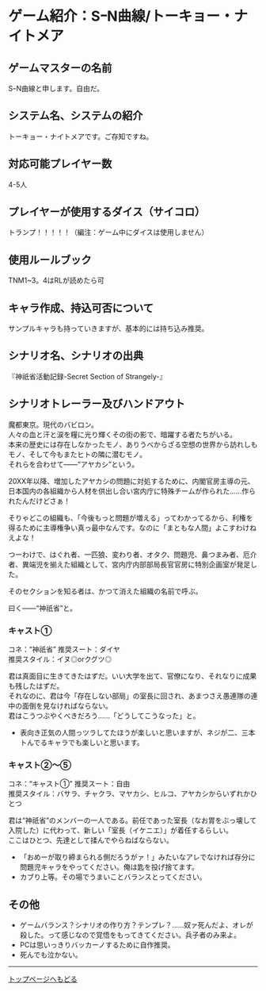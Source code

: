 # ゲーム紹介：SｰN曲線/トーキョー・ナイトメア

## ゲームマスターの名前
SｰN曲線と申します。自由だ。

## システム名、システムの紹介
トーキョー・ナイトメアです。ご存知ですね。

## 対応可能プレイヤー数
4-5人

## プレイヤーが使用するダイス（サイコロ）
トランプ！！！！！（編注：ゲーム中にダイスは使用しません）

## 使用ルールブック
TNM1~3。4はRLが読めたら可

## キャラ作成、持込可否について
サンプルキャラも持っていきますが、基本的には持ち込み推奨。

## シナリオ名、シナリオの出典
『神祇省活動記録-Secret Section of Strangely-』

## シナリオトレーラー及びハンドアウト
魔都東京。現代のバビロン。  
人々の血と汗と涙を糧に光り輝くその街の影で、暗躍する者たちがいる。  
本来の歴史には存在しなかったモノ、ありうべからざる空想の世界から訪れしもモノ、そして今もまたヒトの隣に潜むモノ。  
それらを合わせて――“アヤカシ”という。

20XX年以降、増加したアヤカシの問題に対処するために、内閣官房主導の元、日本国内の各組織から人材を供出し合い宮内庁に特殊チームが作られた……作られたんだけどさぁ！

そりゃどこの組織も、「今後もっと問題が増える」ってわかってるから、利権を得るために主導権争い真っ最中なんです。なのに「まともな人間」よこすわけねえよな！

つーわけで、はぐれ者、一匹狼、変わり者、オタク、問題児、鼻つまみ者、厄介者、異端児を揃えた組織として、宮内庁内部部局長官官房に特別企画室が発足した。

そのセクションを知る者は、かつて消えた組織の名前で呼ぶ。

曰く――“神祇省”と。

### キャスト①
コネ：“神祇省” 推奨スート：ダイヤ  
推奨スタイル：イヌ◎orクグツ◎

君は真面目に生きてきたはずだ。いい大学を出て、官僚になり、それなりに成果も残したはずだ。  
それなのに、君は今「存在しない部局」の室長に回され、あまつさえ愚連隊の連中の面倒を見なければならない。  
君はこうつぶやくべきだろう……「どうしてこうなった」と。

- 表向き正気の人間っツラしてたほうが楽しいと思いますが、ネジが二、三本トんでるキャラでも楽しいと思います。

### キャスト②～⑤
コネ：“キャスト①” 推奨スート：自由  
推奨スタイル：バサラ、チャクラ、マヤカシ、ヒルコ、アヤカシからいずれかひとつ

君は“神祇省”のメンバーの一人である。前任であった室長（なお胃をぶっ壊して入院した）に代わって、新しい「室長（イケニエ）」が着任するらしい。  
ここはひとつ、先達として揉んでやらねばならない。

- 「おめーが取り締まられる側だろうがァ！」みたいなアレでなければ存分に問題児キャラをやってください。俺は匙を投げ捨てます。  
- カブり上等。その場でうまいことバランスとってください。

## その他
- ゲームバランス？シナリオの作り方？テンプレ？……奴ァ死んだよ、オレが殺した。って感じなので覚悟をもってきてください。兵子者のみ来よ。
- PCは思いっきりバッカーノするために自作推奨。
- 死んでも泣かない。

----

[トップページへもどる](https://tiyo0235.github.io/5.3/)
